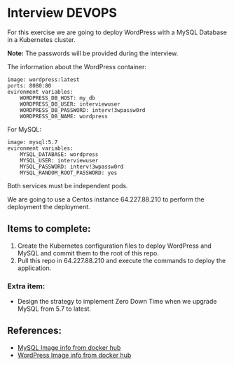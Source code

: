 
# Interview DEVOPS

For this exercise we are going to deploy WordPress with a MySQL Database in a Kubernetes cluster.

**Note:** The passwords will be provided during the interview.

The information about the WordPress container:

    image: wordpress:latest
    ports: 8080:80
    evironment variables:
	    WORDPRESS_DB_HOST: my_db
	    WORDPRESS_DB_USER: interviewuser
	    WORDPRESS_DB_PASSWORD: interv!3wpassw0rd
	    WORDPRESS_DB_NAME: wordpress
    
  For MySQL:
  
    image: mysql:5.7
    evironment variables:
	    MYSQL_DATABASE: wordpress
	    MYSQL_USER: interviewuser
	    MYSQL_PASSWORD: interv!3wpassw0rd
	    MYSQL_RANDOM_ROOT_PASSWORD: yes

Both services must be independent pods.

We are going to use a Centos instance 64.227.88.210 to perform the deployment the deployment.

## Items to complete:

 1. Create the Kubernetes configuration files to deploy WordPress and MySQL and commit them to the root of this repo.
 2. Pull this repo in 64.227.88.210 and execute the commands to deploy the application.

### Extra item:

 - Design the strategy to implement Zero Down Time when we upgrade MySQL from 5.7 to latest.

## References:

 - [MySQL Image info from docker hub](https://hub.docker.com/_/mysql?tab=description)
 - [WordPress Image info from docker hub](https://hub.docker.com/_/wordpress)

